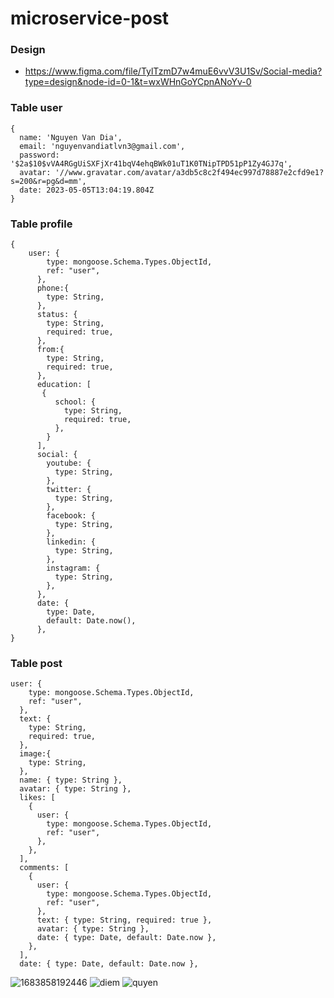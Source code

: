 # microservice-post

### Design 
- https://www.figma.com/file/TylTzmD7w4muE6vvV3U1Sv/Social-media?type=design&node-id=0-1&t=wxWHnGoYCpnANoYv-0

### Table user
``` 
{
  name: 'Nguyen Van Dia',
  email: 'nguyenvandiatlvn3@gmail.com',
  password: '$2a$10$vVA4RGgUiSXFjXr41bqV4ehqBWk01uT1K0TNipTPD51pP1Zy4GJ7q',
  avatar: '//www.gravatar.com/avatar/a3db5c8c2f494ec997d78887e2cfd9e1? s=200&r=pg&d=mm',
  date: 2023-05-05T13:04:19.804Z
}
```

### Table profile
``` 
{
	user: {
		type: mongoose.Schema.Types.ObjectId,
		ref: "user",
	  },
	  phone:{
	  	type: String,
	  },
	  status: {
		type: String,
		required: true,
	  },
	  from:{
	    type: String,
		required: true,
	  },
	  education: [
	   {
		  school: {
			type: String,
			required: true,
		  },
		}
	  ],
	  social: {
		youtube: {
		  type: String,
		},
		twitter: {
		  type: String,
		},
		facebook: {
		  type: String,
		},
		linkedin: {
		  type: String,
		},
		instagram: {
		  type: String,
		},
	  },
	  date: {
		type: Date,
		default: Date.now(),
	  },
}
```

### Table post
``` 
user: {
    type: mongoose.Schema.Types.ObjectId,
    ref: "user",
  },
  text: {
    type: String,
    required: true,
  },
  image:{
    type: String,
  },
  name: { type: String },
  avatar: { type: String },
  likes: [
    {
      user: {
        type: mongoose.Schema.Types.ObjectId,
        ref: "user",
      },
    },
  ],
  comments: [
    {
      user: {
        type: mongoose.Schema.Types.ObjectId,
        ref: "user",
      },
      text: { type: String, required: true },
      avatar: { type: String },
      date: { type: Date, default: Date.now },
    },
  ],
  date: { type: Date, default: Date.now },
```
![1683858192446](https://github.com/Dia2001/architecture-microservice/assets/88370983/97e7a0fe-cdbe-41cf-89b4-1c5eb375ee1e)
![diem](https://github.com/Dia2001/architecture-microservice/assets/88370983/88745d2f-39c6-4a81-bb64-31b6645100e3)
![quyen](https://github.com/Dia2001/architecture-microservice/assets/88370983/8f62c40f-9bf9-4232-aaf9-2bdc47ca0edb)


